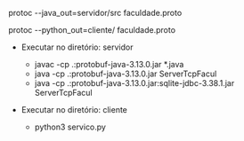 protoc --java_out=servidor/src faculdade.proto

protoc --python_out=cliente/ faculdade.proto

* Executar no diretório: servidor
  * javac -cp .:protobuf-java-3.13.0.jar *.java
  * java -cp .:protobuf-java-3.13.0.jar ServerTcpFacul 
  * java -cp .:protobuf-java-3.13.0.jar:sqlite-jdbc-3.38.1.jar ServerTcpFacul

* Executar no diretório: cliente
  * python3 servico.py
